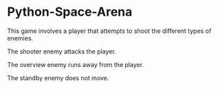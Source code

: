 # Python-Space-Arena

This game involves a player that attempts to shoot the different types of enemies.

The shooter enemy attacks the player.

The overview enemy runs away from the player.

The standby enemy does not move.

